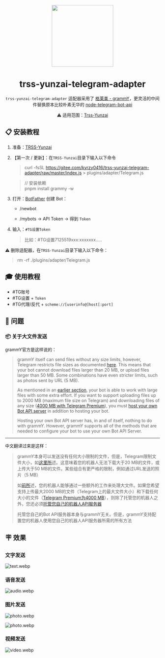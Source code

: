 <div align="center">

<a href="https://gitee.com/kyrzy0416/rconsole-plugin">
    <img width="200" src="images/logo.webp">
</a>

# trss-yunzai-telegram-adapter

`trss-yunzai-telegram-adapter` 适配器采用了 [格莱美 - grammY](https://github.com/grammyjs/grammY)，更灵活的中间件替换原本比较朴素无华的 [node-telegram-bot-api](https://github.com/yagop/node-telegram-bot-api)

⚠️ 适用范围：[Trss-Yunzai](https://gitee.com/TimeRainStarSky/Yunzai)

</div>

## 📋 安装教程

1. 准备：[TRSS-Yunzai](https://gitee.com/TimeRainStarSky/Yunzai)

2. 【第一次 / 更新】：在`TRSS-Yunzai`目录下输入以下命令
   > curl -fsSL https://gitee.com/kyrzy0416/trss-yunzai-telegram-adapter/raw/master/index.js > plugins/adapter/Telegram.js  

   > // 安装依赖  
   > pnpm install grammy -w
3. 打开：[BotFather](https://t.me/BotFather) 创建 Bot：  

   - /newbot  

   - /mybots → API Token → 得到 `Token`

4. 输入：`#TG设置Token`

   > 比如：#TG设置7125519xxx:xxxxxxx.....
   

⚠️ 删除适配器，在`TRSS-Yunzai`目录下输入以下命令：
> rm -rf ./plugins/adapter/Telegram.js

## 🎓 使用教程

- #TG账号
- #TG设置 + `Token`
- #TG代理/反代 + `scheme://[userinfo@]host[:port]`

## 🐛 问题

### 📦 关于大文件发送

grammY官方是这样说的：

> grammY itself can send files without any size limits, however, Telegram restricts file sizes as documented [here](https://core.telegram.org/bots/api#sending-files). This means that your bot cannot download files larger than 20 MB, or upload files larger than 50 MB. Some combinations have even stricter limits, such as photos sent by URL (5 MB).
>
> As mentioned in an [earlier section](https://grammy.dev/guide/api), your bot is able to work with large files with some extra effort. If you want to support uploading files up to 2000 MB (maximum file size on Telegram) and downloading files of any size ([4000 MB with Telegram Premium](https://t.me/premium/5)), you must [host your own Bot API server](https://grammy.dev/guide/api#running-a-local-bot-api-server) in addition to hosting your bot.
>
> Hosting your own Bot API server has, in and of itself, nothing to do with grammY. However, grammY supports all of the methods that are needed to configure your bot to use your own Bot API Server.

---

中文翻译过来是这样：

> grammY本身可以发送没有任何大小限制的文件，但是，Telegram限制文件大小，如[这里所](https://core.telegram.org/bots/api#sending-files)述。这意味着您的机器人无法下载大于20 MB的文件，或上传大于50 MB的文件。某些组合有更严格的限制，例如通过URL发送的照片（5 MB）
>
> 如[前所](https://grammy.dev/guide/api)述，您的机器人能够通过一些额外的工作来处理大文件。如果您希望支持上传最大2000 MB的文件（Telegram上的最大文件大小）和下载任何大小的文件（[Telegram Premium为4000 MB](https://t.me/premium/5)），则除了托管您的机器人之外，您还必须[托管您自己的机器人API服务器](https://grammy.dev/guide/api#running-a-local-bot-api-server)
>
> 托管您自己的Bot API服务器本身与grammY无关。但是，grammY支持配置您的机器人使用您自己的机器人API服务器所需的所有方法


## 🪧 效果

### 文字发送

![text.webp](./images/text.webp)

### 语音发送

![audio.webp](./images/audio.webp)

### 图片发送

![photo.webp](./images/photo2.webp)

![photo.webp](./images/photo.webp)

### 视频发送

![video.webp](./images/video.webp)